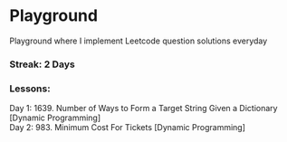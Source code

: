 # Playground
Playground where I implement Leetcode question solutions everyday

### Streak: 2 Days

### Lessons:
Day 1: 1639. Number of Ways to Form a Target String Given a Dictionary [Dynamic Programming]
<br />
Day 2: 983. Minimum Cost For Tickets [Dynamic Programming]
<br />
